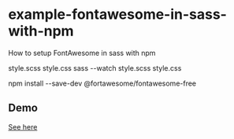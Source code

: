 # example-fontawesome-in-sass-with-npm
How to setup FontAwesome in sass with npm

style.scss style.css
sass --watch style.scss style.css

npm install --save-dev @fortawesome/fontawesome-free

<!-- START doctoc generated TOC please keep comment here to allow auto update -->
<!-- DON'T EDIT THIS SECTION, INSTEAD RE-RUN doctoc TO UPDATE -->
<!-- END doctoc generated TOC please keep comment here to allow auto update -->

## Demo
[See here](https://fukugit.github.io/example-fontawesome-in-sass-with-npm/)


